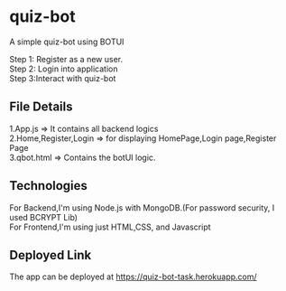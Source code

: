 # quiz-bot
A simple quiz-bot using BOTUI

Step 1: Register as a new user.</br>
Step 2: Login into application </br>
Step 3:Interact with quiz-bot </br>

## File Details </br>
1.App.js => It contains all backend logics</br>
2.Home,Register,Login => for displaying HomePage,Login page,Register Page</br>
3.qbot.html => Contains the botUI logic.</br>

## Technologies </br>
For Backend,I'm using Node.js with MongoDB.(For password security, I used BCRYPT Lib)</br>
For Frontend,I'm using just HTML,CSS, and Javascript</br>

## Deployed Link </br>
The app can be deployed at https://quiz-bot-task.herokuapp.com/
